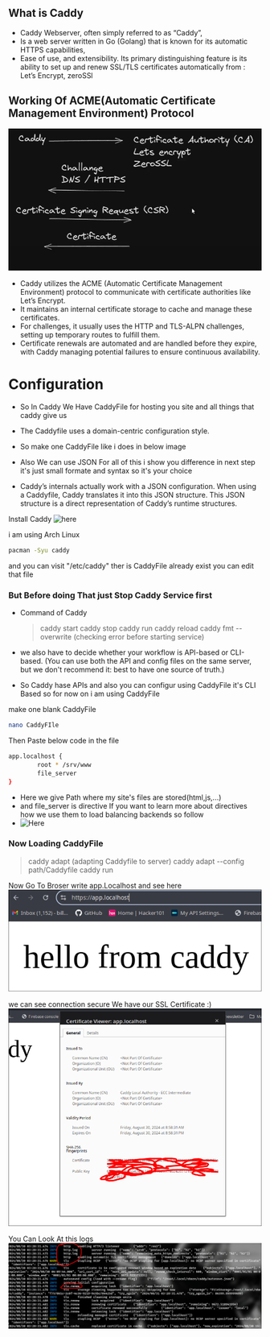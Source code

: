 ## What is Caddy

- Caddy Webserver, often simply referred to as “Caddy”,
- Is a web server written in Go (Golang) that is known for its automatic HTTPS capabilities,
- Ease of use, and extensibility. Its primary distinguishing feature is its ability to set up and renew SSL/TLS certificates automatically from :
  Let’s Encrypt,
  zeroSSl

## Working Of ACME(Automatic Certificate Management Environment) Protocol

![image.png](./images/image%20copy.png)

- Caddy utilizes the ACME (Automatic Certificate Management Environment) protocol to communicate with certificate authorities like Let’s Encrypt.
- It maintains an internal certificate storage to cache and manage these certificates.
- For challenges, it usually uses the HTTP and TLS-ALPN challenges, setting up temporary routes to fulfill them.
- Certificate renewals are automated and are handled before they expire, with Caddy managing potential failures to ensure continuous availability.

# Configuration

- So In Caddy We Have CaddyFile for hosting you site and all things that caddy give us
- The Caddyfile uses a domain-centric configuration style.
- So make one CaddyFile like i does in below image

- Also We can use JSON For all of this i show you difference in next step it's just small formate and syntax so it's your choice
- Caddy’s internals actually work with a JSON configuration. When using a Caddyfile, Caddy translates it into this JSON structure. This JSON structure is a direct representation of Caddy’s runtime structures.

Install Caddy ![here](https://caddyserver.com/docs/install)

i am using Arch Linux

```sh
pacman -Syu caddy
```

and you can visit "/etc/caddy" ther is CaddyFile already exist you can edit that file

### But Before doing That just Stop Caddy Service first

- Command of Caddy

  > caddy start
  > caddy stop
  > caddy run
  > caddy reload
  > caddy fmt --overwrite (checking error before starting service)

- we also have to decide whether your workflow is API-based or CLI-based. (You can use both the API and config files on the same server, but we don't recommend it: best to have one source of truth.)

- So Caddy hase APIs and also you can configur using CaddyFile it's CLI Based so for now on i am using CaddyFile

make one blank CaddyFile

```sh
nano CaddyFIle
```

Then Paste below code in the file

```sh
app.localhost {
        root * /srv/www
        file_server
}
```

- Here we give Path where my site's files are stored(html,js,...)
- and file_server is directive If you want to learn more about directives how we use them to load balancing backends so follow
- ![Here](https://caddyserver.com/docs/caddyfile/concepts#directives)

### Now Loading CaddyFile

> caddy adapt (adapting Caddyfile to server)
> caddy adapt --config path/Caddyfile
> caddy run

Now Go To Broser write app.Localhost and see here
![image.png](./images/image%20copy%202.png)

we can see connection secure We have our SSL Certificate :)
![image.png](./images/image%20copy%203.png)

You Can Look At this logs
![image.png](./images/image%20copy%204.png)
